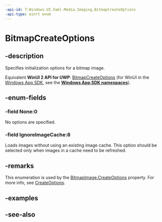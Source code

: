 ```yaml
---
-api-id: T:Windows.UI.Xaml.Media.Imaging.BitmapCreateOptions
-api-type: winrt enum
---
```


<!-- Enumeration syntax
public enum Windows.UI.Xaml.Media.Imaging.BitmapCreateOptions : uint
-->

# BitmapCreateOptions

## -description
Specifies initialization options for a bitmap image.

Equivalent **WinUI 2 API for UWP**: [BitmapCreateOptions](/windows/winui/api/microsoft.ui.xaml.media.imaging.bitmapcreateoptions) (for WinUI in the [Windows App SDK](/windows/apps/windows-app-sdk/), see the **[Windows App SDK namespaces](/windows/windows-app-sdk/api/winrt/)**).

## -enum-fields
### -field None:0
No options are specified.

### -field IgnoreImageCache:8
Loads images without using an existing image cache. This option should be selected only when images in a cache need to be refreshed.


## -remarks

This enumeration is used by the [BitmapImage.CreateOptions](bitmapimage_createoptions.md) property. For more info, see [CreateOptions](bitmapimage_createoptions.md).

## -examples

## -see-also
